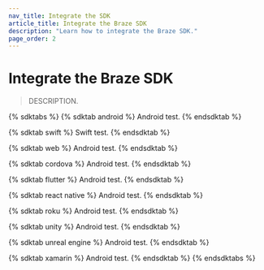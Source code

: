 ```yaml
---
nav_title: Integrate the SDK
article_title: Integrate the Braze SDK
description: "Learn how to integrate the Braze SDK."
page_order: 2
---
```


# Integrate the Braze SDK

> DESCRIPTION.

{% sdktabs %}
{% sdktab android %}
Android test.
{% endsdktab %}

{% sdktab swift %}
Swift test.
{% endsdktab %}

{% sdktab web %}
Android test.
{% endsdktab %}

{% sdktab cordova %}
Android test.
{% endsdktab %}

{% sdktab flutter %}
Android test.
{% endsdktab %}

{% sdktab react native %}
Android test.
{% endsdktab %}

{% sdktab roku %}
Android test.
{% endsdktab %}

{% sdktab unity %}
Android test.
{% endsdktab %}

{% sdktab unreal engine %}
Android test.
{% endsdktab %}

{% sdktab xamarin %}
Android test.
{% endsdktab %}
{% endsdktabs %}
